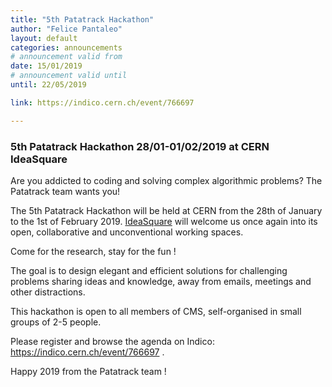 ```yaml
---
title: "5th Patatrack Hackathon"
author: "Felice Pantaleo"
layout: default
categories: announcements
# announcement valid from 
date: 15/01/2019
# announcement valid until
until: 22/05/2019

link: https://indico.cern.ch/event/766697

---
```


### 5th Patatrack Hackathon 28/01-01/02/2019 at CERN IdeaSquare

Are you addicted to coding and solving complex algorithmic problems?
The Patatrack team wants you!

The 5th Patatrack Hackathon will be held at CERN from the 28th of 
January to the 1st of February 2019. [IdeaSquare](https://ideasquare.web.cern.ch/)
will welcome us once again into its open, collaborative
and unconventional working spaces.

Come for the research, stay for the fun !

The goal is to design elegant and efficient solutions for challenging
problems sharing ideas and knowledge, away from emails, meetings and
other distractions.

This hackathon is open to all members of CMS, self-organised in small
groups of 2-5 people.

Please register and browse the agenda on Indico: https://indico.cern.ch/event/766697 .

Happy 2019 from the Patatrack team !
